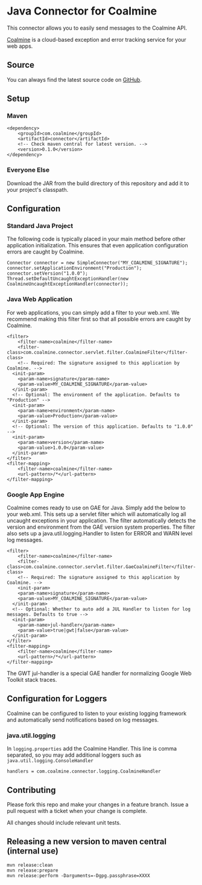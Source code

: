 Java Connector for Coalmine
===========================

This connector allows you to easily send messages to the Coalmine API.

[Coalmine](https://www.getcoalmine.com) is a cloud-based exception and error tracking service for your web apps.

Source
------

You can always find the latest source code on [GitHub](https://github.com/coalmine/coalmine_java).

Setup
-----

### Maven

    <dependency>
        <groupId>com.coalmine</groupId>
        <artifactId>connector</artifactId>
        <!-- Check maven central for latest version. -->
        <version>0.1.0</version>
    </dependency>

### Everyone Else

Download the JAR from the build directory of this repository and add it to your project's classpath.

Configuration
-------------

### Standard Java Project

The following code is typically placed in your main method before other application initialization. This ensures that even application configuration errors are caught by Coalmine.

    Connector connector = new SimpleConnector("MY_COALMINE_SIGNATURE");
    connector.setApplicationEnvironment("Production");
    connector.setVersion("1.0.0");
    Thread.setDefaultUncaughtExceptionHandler(new CoalmineUncaughtExceptionHandler(connector));

### Java Web Application

For web applications, you can simply add a filter to your web.xml. We recommend making this filter first so that all possible errors are caught by Coalmine.

    <filter>
        <filter-name>coalmine</filter-name>
        <filter-class>com.coalmine.connector.servlet.filter.CoalmineFilter</filter-class>
        <!-- Required: The signature assigned to this application by Coalmine. -->
      <init-param>
        <param-name>signature</param-name>
        <param-value>MY_COALMINE_SIGNATURE</param-value>
      </init-param>
      <!-- Optional: The environment of the application. Defaults to "Production" -->
      <init-param>
        <param-name>environment</param-name>
        <param-value>Production</param-value>
      </init-param>
      <!-- Optional: The version of this application. Defaults to "1.0.0" -->
      <init-param>
        <param-name>version</param-name>
        <param-value>1.0.0</param-value>
      </init-param>
    </filter>
    <filter-mapping>
        <filter-name>coalmine</filter-name>
        <url-pattern>/*</url-pattern>
    </filter-mapping>

### Google App Engine

Coalmine comes ready to use on GAE for Java. Simply add the below to your web.xml. This sets up a servlet filter which will automatically log all uncaught exceptions in your application. The filter automatically detects the version and environment from the GAE version system properties. The filter also sets up a java.util.logging.Handler to listen for ERROR and WARN level log messages.

    <filter>
        <filter-name>coalmine</filter-name>
        <filter-class>com.coalmine.connector.servlet.filter.GaeCoalmineFilter</filter-class>
        <!-- Required: The signature assigned to this application by Coalmine. -->
        <init-param>
        <param-name>signature</param-name>
        <param-value>MY_COALMINE_SIGNATURE</param-value>
      </init-param>
      <!-- Optional: Whether to auto add a JUL Handler to listen for log messages. Defaults to true -->
      <init-param>
        <param-name>jul-handler</param-name>
        <param-value>true|gwt|false</param-value>
      </init-param>
    </filter>
    <filter-mapping>
        <filter-name>coalmine</filter-name>
        <url-pattern>/*</url-pattern>
    </filter-mapping>

The GWT jul-handler is a special GAE handler for normalizing Google Web Toolkit stack traces.

Configuration for Loggers
-------------------------

Coalmine can be configured to listen to your existing logging framework and automatically send notifications based on log messages.

### java.util.logging

In `logging.properties` add the Coalmine Handler. This line is comma separated, so you may add additional loggers such as `java.util.logging.ConsoleHandler`

    handlers = com.coalmine.connector.logging.CoalmineHandler

Contributing
------------

Please fork this repo and make your changes in a feature branch. Issue a pull request with a ticket when your change is complete.

All changes should include relevant unit tests.

## Releasing a new version to maven central (internal use)

    mvn release:clean
    mvn release:prepare
    mvn release:perform -Darguments=-Dgpg.passphrase=XXXX
